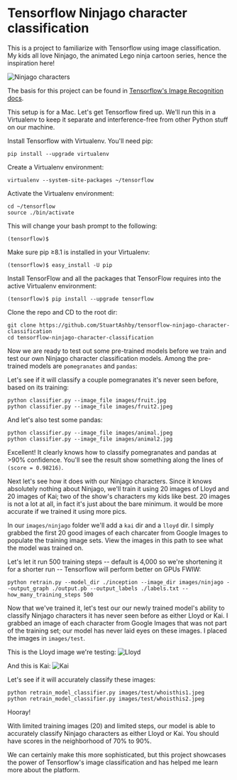 # Tensorflow Ninjago character classification
This is a project to familiarize with Tensorflow using image classification. My kids all love Ninjago, the animated Lego ninja cartoon series, hence the inspiration here!

![Ninjago characters](https://www.sky.com/assets2/lego-ninjago-masters-of-spinjitzu-tile-bd99b78c.jpg)

The basis for this project can be found in [Tensorflow's Image Recognition docs](https://www.tensorflow.org/tutorials/image_recognition).

This setup is for a Mac. Let's get Tensorflow fired up. We'll run this in a Virtualenv to keep it separate and interference-free from other Python stuff on our machine.

Install Tensorflow with Virtualenv. You'll need pip:
```
pip install --upgrade virtualenv
```

Create a Virtualenv environment:
```
virtualenv --system-site-packages ~/tensorflow
```

Activate the Virtualenv environment:
```
cd ~/tensorflow
source ./bin/activate
```

This will change your bash prompt to the following:
```
(tensorflow)$ 
```

Make sure pip ≥8.1 is installed in your Virtualenv:
```
(tensorflow)$ easy_install -U pip
```

Install TensorFlow and all the packages that TensorFlow requires into the active Virtualenv environment:
```
(tensorflow)$ pip install --upgrade tensorflow
```

Clone the repo and CD to the root dir:
```
git clone https://github.com/StuartAshby/tensorflow-ninjago-character-classification
cd tensorflow-ninjago-character-classification
```

Now we are ready to test out some pre-trained models before we train and test our own Ninjago character classification models. Among the pre-trained models are ```pomegranates``` and ```pandas```:

Let's see if it will classify a couple pomegranates it's never seen before, based on its training:
```
python classifier.py --image_file images/fruit.jpg
python classifier.py --image_file images/fruit2.jpeg
```

And let's also test some pandas:
```
python classifier.py --image_file images/animal.jpeg
python classifier.py --image_file images/animal2.jpg
```

Excellent! It clearly knows how to classify pomegranates and pandas at >90% confidence. You'll see the result show something along the lines of ```(score = 0.98216)```.

Next let's see how it does with our Ninjago characters. Since it knows absolutely nothing about Ninjago, we'll train it using 20 images of Lloyd and 20 images of Kai; two of the show's characters my kids like best. 20 images is not a lot at all, in fact it's just about the bare minimum. it would be more accurate if we trained it using more pics. 

In our ```images/ninjago``` folder we'll add a ```kai``` dir and a ```lloyd``` dir. I simply grabbed the first 20 good images of each charcater from Google Images to populate the training image sets. View the images in this path to see what the model was trained on.

Let's let it run 500 training steps -- default is 4,000 so we're shortening it for a shorter run -- Tensorflow will perform better on GPUs FWIW:
```
python retrain.py --model_dir ./inception --image_dir images/ninjago --output_graph ./output.pb --output_labels ./labels.txt --how_many_training_steps 500
```

Now that we've trained it, let's test our our newly trained model's ability to classify Ninjago characters it has never seen before as either Lloyd or Kai. I grabbed an image of each character from Google Images that was not part of the training set; our model has never laid eyes on these images. I placed the images in ```images/test```.

This is the Lloyd image we're testing:
![Lloyd](https://85toys.com/1593-thickbox_default/lego-ninjago-lloyd-original-minifigure-njo226-from-set-70596.jpg)

And this is Kai:
![Kai](https://c.76.my/Malaysia/lego-ninjago-kai-sleeveless-minifigure-legoland-1504-06-Legoland@9.jpg)

Let's see if it will accurately classify these images:
```
python retrain_model_classifier.py images/test/whoisthis1.jpeg
python retrain_model_classifier.py images/test/whoisthis2.jpeg
```

Hooray! 

With limited training images (20) and limited steps, our model is able to accurately classify Ninjago characters as either Lloyd or Kai. You should have scores in the neighborhood of 70% to 90%. 

We can certainly make this more sophisticated, but this project showcases the power of Tensorflow's image classification and has helped me learn more about the platform.
